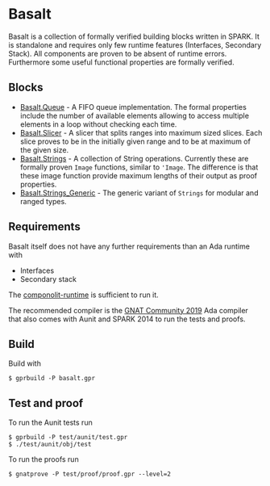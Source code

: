 # Basalt

Basalt is a collection of formally verified building blocks written in SPARK.
It is standalone and requires only few runtime features (Interfaces, Secondary Stack).
All components are proven to be absent of runtime errors.
Furthermore some useful functional properties are formally verified.

## Blocks

- [Basalt.Queue](src/basalt-queue.ads) - A FIFO queue implementation.
  The formal properties include the number of available elements allowing
  to access multiple elements in a loop without checking each time.
- [Basalt.Slicer](src/basalt-slicer.ads) - A slicer that splits ranges into
  maximum sized slices. Each slice proves to be in the initially given range
  and to be at maximum of the given size.
- [Basalt.Strings](src/basalt-strings.ads) - A collection of String operations.
  Currently these are formally proven `Image` functions, similar to `'Image`. The
  difference is that these image function provide maximum lengths of their output
  as proof properties.
- [Basalt.Strings_Generic](src/basalt-strings_generic.ads) - The generic variant
  of `Strings` for modular and ranged types.

## Requirements

Basalt itself does not have any further requirements than an Ada runtime with

 - Interfaces
 - Secondary stack

The [componolit-runtime](https://github.com/Componolit/ada-runtime) is sufficient to run it.

The recommended compiler is the [GNAT Community 2019](https://www.adacore.com/download/) Ada compiler
that also comes with Aunit and SPARK 2014 to run the tests and proofs.

## Build

Build with
```
$ gprbuild -P basalt.gpr
```

## Test and proof

To run the Aunit tests run
```
$ gprbuild -P test/aunit/test.gpr
$ ./test/aunit/obj/test
```

To run the proofs run
```
$ gnatprove -P test/proof/proof.gpr --level=2
```
